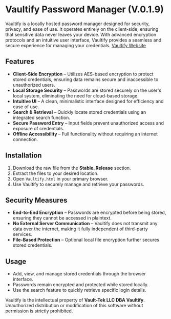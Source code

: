 # Vaultify Password Manager (V.0.1.9)

Vaultify is a locally hosted password manager designed for security, privacy, and ease of use. It operates entirely on the client-side, ensuring that sensitive data never leaves your device. With advanced encryption protocols and an intuitive user interface, Vaultify provides a seamless and secure experience for managing your credentials.
[Vaultify Website](https://vaultify.pages.dev/)

## Features

- **Client-Side Encryption** – Utilizes AES-based encryption to protect stored credentials, ensuring data remains secure and inaccessible to unauthorized users.  
- **Local Storage Security** – Passwords are stored securely on the user's local system, eliminating the need for cloud-based storage.  
- **Intuitive UI** – A clean, minimalistic interface designed for efficiency and ease of use.  
- **Search & Retrieval** – Quickly locate stored credentials using an integrated search function.  
- **Secure Password Entry** – Input fields prevent unauthorized access and exposure of credentials.  
- **Offline Accessibility** – Full functionality without requiring an internet connection.  

## Installation

1. Download the raw file from the **Stable_Release** section.  
2. Extract the files to your desired location.  
3. Open `Vaultify.html` in your primary browser.  
4. Use Vaultify to securely manage and retrieve your passwords.  

## Security Measures

- **End-to-End Encryption** – Passwords are encrypted before being stored, ensuring they cannot be accessed in plaintext.  
- **No External Server Communication** – Vaultify does not transmit any data over the internet, making it fully independent of third-party services.  
- **File-Based Protection** – Optional local file encryption further secures stored credentials.  

## Usage

- Add, view, and manage stored credentials through the browser interface.  
- Passwords remain encrypted and protected while stored locally.  
- Use the search feature to quickly retrieve specific login details.  

Vaultify is the intellectual property of **Vault-Tek LLC DBA Vaultify**. Unauthorized distribution or modification of this software without permission is strictly prohibited.
